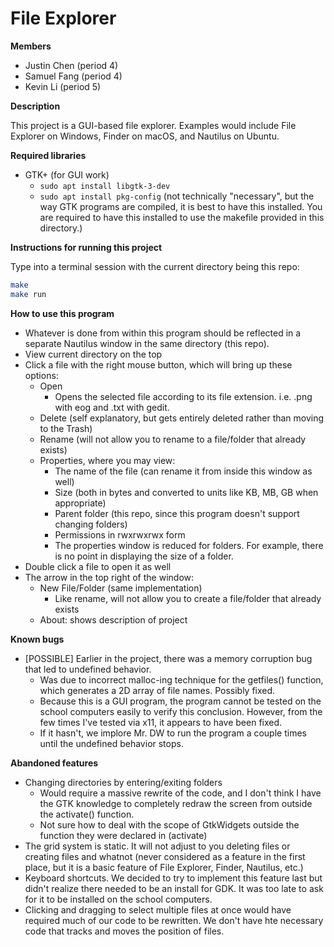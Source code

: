 # File Explorer

**Members**
- Justin Chen (period 4)
- Samuel Fang (period 4)
- Kevin Li (period 5)

**Description**

This project is a GUI-based file explorer. Examples would include File Explorer on Windows, Finder on macOS, and Nautilus on Ubuntu.

**Required libraries**
- GTK+ (for GUI work)
  - ```sudo apt install libgtk-3-dev```
  - ```sudo apt install pkg-config``` (not technically "necessary", but the way GTK programs are compiled, it is best to have this installed. You are required to have this installed to use the makefile provided in this directory.)

**Instructions for running this project**

Type into a terminal session with the current directory being this repo:
```bash
make
make run
```

**How to use this program**
- Whatever is done from within this program should be reflected in a separate Nautilus window in the same directory (this repo).
- View current directory on the top
- Click a file with the right mouse button, which will bring up these options:
  - Open
    - Opens the selected file according to its file extension. i.e. .png with eog and .txt with gedit.
  - Delete (self explanatory, but gets entirely deleted rather than moving to the Trash)
  - Rename (will not allow you to rename to a file/folder that already exists)
  - Properties, where you may view:
    - The name of the file (can rename it from inside this window as well)
    - Size (both in bytes and converted to units like KB, MB, GB when appropriate)
    - Parent folder (this repo, since this program doesn't support changing folders)
    - Permissions in rwxrwxrwx form
    - The properties window is reduced for folders. For example, there is no point in displaying the size of a folder.
- Double click a file to open it as well
- The arrow in the top right of the window:
  - New File/Folder (same implementation)
    - Like rename, will not allow you to create a file/folder that already exists
  - About: shows description of project

**Known bugs**
- [POSSIBLE] Earlier in the project, there was a memory corruption bug that led to undefined behavior.
  - Was due to incorrect malloc-ing technique for the getfiles() function, which generates a 2D array of file names. Possibly fixed.
  - Because this is a GUI program, the program cannot be tested on the school computers easily to verify this conclusion. However, from the few times I've tested via x11, it appears to have been fixed.
  - If it hasn't, we implore Mr. DW to run the program a couple times until the undefined behavior stops.

**Abandoned features**
- Changing directories by entering/exiting folders
  - Would require a massive rewrite of the code, and I don't think I have the GTK knowledge to completely redraw the screen from outside the activate() function.
  - Not sure how to deal with the scope of GtkWidgets outside the function they were declared in (activate)
- The grid system is static. It will not adjust to you deleting files or creating  files and whatnot (never considered as a feature in the first place, but it is a basic feature of File Explorer, Finder, Nautilus, etc.)
- Keyboard shortcuts. We decided to try to implement this feature last but didn't realize there needed to be an install for GDK. It was too late to ask for it to be installed on the school computers.
- Clicking and dragging to select multiple files at once would have required much of our code to be rewritten. We don't have hte necessary code that tracks and moves the position of files.
